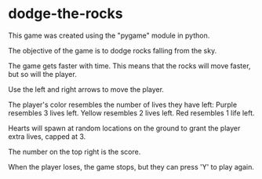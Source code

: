 # dodge-the-rocks
This game was created using the "pygame" module in python.

The objective of the game is to dodge rocks falling from the sky.

The game gets faster with time. This means that the rocks will move faster, but so will the player.

Use the left and right arrows to move the player.

The player's color resembles the number of lives they have left:
Purple resembles 3 lives left.
Yellow resembles 2 lives left.
Red resembles 1 life left.

Hearts will spawn at random locations on the ground to grant the player extra lives, capped at 3.

The number on the top right is the score.

When the player loses, the game stops, but they can press 'Y' to play again.
